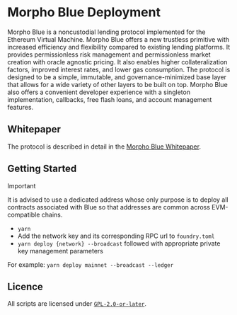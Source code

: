 # Morpho Blue Deployment

Morpho Blue is a noncustodial lending protocol implemented for the Ethereum Virtual Machine.
Morpho Blue offers a new trustless primitive with increased efficiency and flexibility compared to existing lending platforms.
It provides permissionless risk management and permissionless market creation with oracle agnostic pricing.
It also enables higher collateralization factors, improved interest rates, and lower gas consumption.
The protocol is designed to be a simple, immutable, and governance-minimized base layer that allows for a wide variety of other layers to be built on top.
Morpho Blue also offers a convenient developer experience with a singleton implementation, callbacks, free flash loans, and account management features.

## Whitepaper

The protocol is described in detail in the [Morpho Blue Whitepaper](./morpho-blue-whitepaper.pdf).

## Getting Started

> [!IMPORTANT]
> It is advised to use a dedicated address whose only purpose is to deploy all contracts associated with Blue so that addresses are common across EVM-compatible chains.

- `yarn`
- Add the network key and its corresponding RPC url to `foundry.toml`
- `yarn deploy {network} --broadcast` followed with appropriate private key management parameters

For example: `yarn deploy mainnet --broadcast --ledger`

## Licence

All scripts are licensed under [`GPL-2.0-or-later`](./LICENSE).
